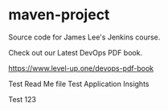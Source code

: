 # maven-project
Source code for James Lee's Jenkins course.

Check out our Latest DevOps PDF book.

https://www.level-up.one/devops-pdf-book


Test Read Me file
Test Application Insights

Test 123
